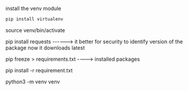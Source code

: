 install the venv module 
```bash
pip install virtualenv
```

source venv/bin/activate 

pip install requests ------> it better for security to identify version of the package now it downloads latest 

pip freeze > requirements.txt ----> installed packages 

pip install -r requirement.txt  

python3 -m venv venv